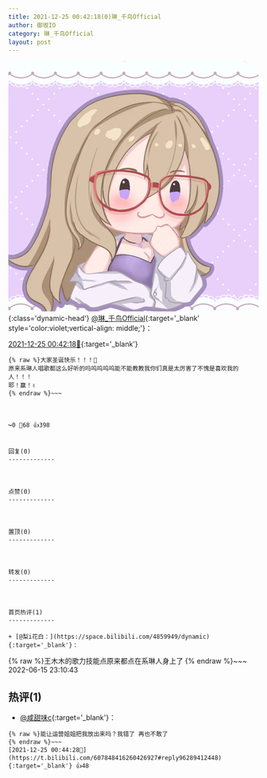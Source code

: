 ```yaml
---
title: 2021-12-25 00:42:18(0)琳_千鸟Official
author: 御坂IO
category: 琳_千鸟Official
layout: post
---
```


![img](/images/c0a88f85ebd0d056f37b114e0748e69556c8b488.jpg){:class='dynamic-head'}
[@琳_千鸟Official](https://space.bilibili.com/1620923329/dynamic){:target='_blank' style='color:violet;vertical-align: middle;'}：

[2021-12-25 00:42:18🔗](https://t.bilibili.com/607848416260426927){:target='_blank'}

~~~
{% raw %}大家圣诞快乐！！！🎄
原来系琳人唱歌都这么好听的吗呜呜呜呜能不能教教我你们真是太厉害了不愧是喜欢我的人！！！
耶！赢！✌️
{% endraw %}~~~



↪️0 💬68 👍398


回复(0)
-------------



点赞(0)
-------------



置顶(0)
-------------



转发(0)
-------------



首页热评(1)
-------------

+ [@梨i花白：](https://space.bilibili.com/4859949/dynamic){:target='_blank'}：
~~~
{% raw %}王木木的歌力技能点原来都点在系琳人身上了
{% endraw %}~~~
2022-06-15 23:10:43


热评(1)
-------------

+ [@咸甜味c](https://space.bilibili.com/253675077/dynamic){:target='_blank'}：
~~~
{% raw %}能让运营姐姐把我放出来吗？我错了 再也不敢了
{% endraw %}~~~
[2021-12-25 00:44:28🔗](https://t.bilibili.com/607848416260426927#reply96289412448){:target='_blank'} 👍48


